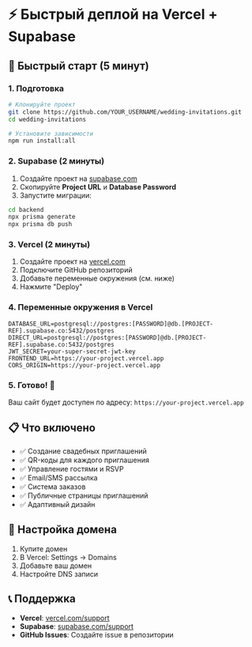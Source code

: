 # ⚡ Быстрый деплой на Vercel + Supabase

## 🚀 Быстрый старт (5 минут)

### 1. Подготовка
```bash
# Клонируйте проект
git clone https://github.com/YOUR_USERNAME/wedding-invitations.git
cd wedding-invitations

# Установите зависимости
npm run install:all
```

### 2. Supabase (2 минуты)
1. Создайте проект на [supabase.com](https://supabase.com)
2. Скопируйте **Project URL** и **Database Password**
3. Запустите миграции:
```bash
cd backend
npx prisma generate
npx prisma db push
```

### 3. Vercel (2 минуты)
1. Создайте проект на [vercel.com](https://vercel.com)
2. Подключите GitHub репозиторий
3. Добавьте переменные окружения (см. ниже)
4. Нажмите "Deploy"

### 4. Переменные окружения в Vercel
```env
DATABASE_URL=postgresql://postgres:[PASSWORD]@db.[PROJECT-REF].supabase.co:5432/postgres
DIRECT_URL=postgresql://postgres:[PASSWORD]@db.[PROJECT-REF].supabase.co:5432/postgres
JWT_SECRET=your-super-secret-jwt-key
FRONTEND_URL=https://your-project.vercel.app
CORS_ORIGIN=https://your-project.vercel.app
```

### 5. Готово! 🎉
Ваш сайт будет доступен по адресу: `https://your-project.vercel.app`

## 📋 Что включено
- ✅ Создание свадебных приглашений
- ✅ QR-коды для каждого приглашения
- ✅ Управление гостями и RSVP
- ✅ Email/SMS рассылка
- ✅ Система заказов
- ✅ Публичные страницы приглашений
- ✅ Адаптивный дизайн

## 🔧 Настройка домена
1. Купите домен
2. В Vercel: Settings → Domains
3. Добавьте ваш домен
4. Настройте DNS записи

## 📞 Поддержка
- **Vercel**: [vercel.com/support](https://vercel.com/support)
- **Supabase**: [supabase.com/support](https://supabase.com/support)
- **GitHub Issues**: Создайте issue в репозитории 